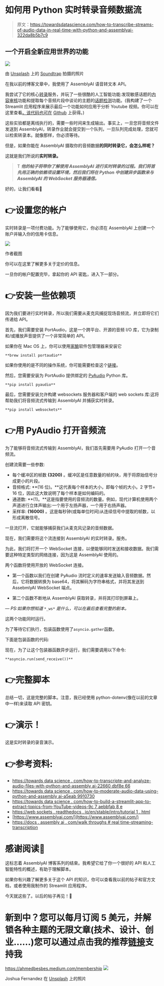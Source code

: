 # 如何用 Python 实时转录音频数据流

> 原文：<https://towardsdatascience.com/how-to-transcribe-streams-of-audio-data-in-real-time-with-python-and-assemblyai-322da8b5b7c9>

## 一个开启全新应用世界的功能

![](img/5cfe76bfcd3b5fe5ebcfac5734f927a2.png)

由 [Unsplash](https://unsplash.com?utm_source=medium&utm_medium=referral) 上的 [Soundtrap](https://unsplash.com/@soundtrap?utm_source=medium&utm_medium=referral) 拍摄的照片

在我以前的博客文章中，我使用了 AssemblyAI 语音转文本 API。

我尝试了它的核心[转录](/how-to-transcribe-and-analyze-audio-files-with-python-and-assemblyai-22660dbf8e66)服务，并玩了一些很酷的人工智能功能:发现敏感话题的[内容审核](/how-to-moderate-audio-data-using-python-and-assemblyai-a5eab9910730)功能和提取每个音频片段中谈论的主题的[话题检测](/how-to-build-a-streamlit-app-to-extract-topics-from-youtube-videos-9c7aebbfab8e)功能。(我构建了一个 Streamlit 应用程序来展示最后一个功能如何应用于分析 Youtube 视频。你可以在这里查看[。该代码也可在](https://share.streamlit.io/ahmedbesbes/assemblyai/main/app.py) [Github](https://github.com/ahmedbesbes/assemblyai) 上获得。)

这些实验都是离线执行的，需要一些时间来生成输出。事实上，一旦您将音频文件发送到 AssemblyAI，转录作业就会提交到一个队列，一旦队列完成处理，您就可以检索转录本。就像那样，你必须等待。

但是，如果你能在 AssemblyAI 摄取你的音频数据**的同时转录它，会怎么样呢？**

这就是我们所说的**实时转录。**

> T ***他的帖子将带你了解使用 AssemblyAI 进行实时转录的过程。我们将首先用正确的依赖项设置环境，然后我们将在 Python 中创建异步函数来与 AssemblyAI 的 WebSocket 服务器通信。***

好的，让我们看看👀

# 👉设置您的帐户

实时转录是一项付费功能。为了能够使用它，你必须在 AssemblyAI 上创建一个账户并输入你的信用卡信息。

![](img/433a85d0ab5375366b4f872ddc8a7506.png)

作者截图

你可以在这里了解更多关于定价的信息。

一旦你的帐户配置完毕，拿起你的 API 密匙，进入下一部分。

# 👉安装一些依赖项

因为我们要进行实时转录，所以我们需要从麦克风捕捉现场音频流，并立即将它们传递给 API。

首先，我们需要安装 PortAudio，这是一个跨平台、开源的音频 I/O 库，它为录制和/或播放声音提供了一个非常简单的 API。

如果你在 Mac OS 上，你可以使用[家酿](https://brew.sh/)软件包管理器来安装它

```
**brew install portaudio**
```

如果你使用的是不同的操作系统，你可能需要检查这个[链接](http://files.portaudio.com/download.html)。

然后，您需要安装为 PortAudio 提供绑定的 [PyAudio](http://people.csail.mit.edu/hubert/pyaudio/) Python 库。

```
**pip install pyaudio**
```

最后，您需要安装允许构建 websockets 服务器和客户端的 web sockets 库:这将帮助我们将音频流式传输到 AssemblyAI 并捕获实时转录。

```
**pip install websockets**
```

# 👉用 PyAudio 打开音频流

为了能够将音频流式传输到 AssemblyAI，我们首先需要用 PyAudio 打开一个音频流。

创建流需要一些参数:

*   每个缓冲区的帧数 **(3200)** 。缓冲区是任意数量的帧的块，用于将原始信号分成更小的片段。
*   音频格式: **(16 位)。**这代表每个样本的大小，即每个帧的大小。2 字节= 16 位，因此这大致说明了每个样本是如何编码的。
*   通道数: **(1)。**这是指要使用的音频流的数量。例如，现代计算机使用两个声道进行立体声输出:一个用于左扬声器，一个用于右扬声器。
*   采样率: **(16000)** 。这是每秒钟(或每单位时间)从连续信号中提取的帧数，以形成离散信号。

一旦流打开，它就能够捕获我们从麦克风记录的音频数据。

现在，我们需要将这个流连接到 AssemblyAI 的实时转录。服务。

为此，我们将打开一个 WebSocket 连接，以便能够同时发送和接收数据。我们需要这种特定类型的网络连接，因为这是 AssemblyAI 使用的。

两个函数将使用开放的 WebSocket 连接。

*   第一个函数以我们在创建 PyAudio 流时定义的速率发送输入音频数据。然后，它将数据转换为 base64，将其解码为字符串格式，并将其发送到 AssebmlyAI WebSocket 端点。

*   第二个函数不断地从 AssemblyAI 获取转录，并将其打印到屏幕上。

*— PS:如果你想知道* `*_ws*` *是什么，可以在最后查看完整的剧本。*

这两个功能同时运行。

为了等待它们执行，包装函数使用了`asyncio.gather`函数。

下面是包装函数的代码:

现在，为了让这个包装器函数异步运行，我们需要调用以下命令:

```
**asyncio.run(send_receive())**
```

# 👉完整脚本

总结一切，这是完整的脚本。注意，我已经使用 python-dotenv(像在以前的文章中一样)来读取 API 密钥。

# 👉演示！

这是实时转录的录音演示。

# 👉参考资料:

*   [https://towards data science . com/how-to-transcripte-and-analyze-audio-files-with-python-and-assembly ai-22660 dbf8e 66](/how-to-transcribe-and-analyze-audio-files-with-python-and-assemblyai-22660dbf8e66)
*   [https://towards data science . com/how-to-moderate-audio-data-using-python-and-assembly ai-a5eab 9910730](/how-to-moderate-audio-data-using-python-and-assemblyai-a5eab9910730)
*   [https://towards data science . com/how-to-build-a-streamlit-app-to-extract-topics-from-YouTube-videos-9c 7 aebbfab 8 e](/how-to-build-a-streamlit-app-to-extract-topics-from-youtube-videos-9c7aebbfab8e)
*   [https://web sockets . readthedocs . io/en/stable/intro/tutorial 1 . html](https://websockets.readthedocs.io/en/stable/intro/tutorial1.html)
*   [https://www.assemblyai.com/](https://www.assemblyai.com/)
*   [https://docs . assembly ai . com/walk throughs # real time-streaming-transcription](https://docs.assemblyai.com/walkthroughs#realtime-streaming-transcription)

# 感谢阅读🙏

这标志着 AssemblyAI 博客系列的结束。我希望它给了你一个很好的 API 和人工智能特性的概述，有助于理解脚本。

如果你有兴趣了解更多关于这个 API 的知识，你可以查看我以前的帖子和官方文档，或者使用我制作的 Streamlit 应用程序。

今天就这些了。以后的帖子再见！👋

# 新到中？您可以每月订阅 5 美元，并解锁各种主题的无限文章(技术、设计、创业……)您可以通过点击我的推荐[链接](https://ahmedbesbes.medium.com/membership)支持我

<https://ahmedbesbes.medium.com/membership>  ![](img/5e27dfdecce7676bcb5605146b0012f2.png)

Joshua Fernandez 在 [Unsplash](https://unsplash.com?utm_source=medium&utm_medium=referral) 上的照片